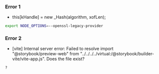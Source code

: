 ### Error 1

- this[kHandle] = new \_Hash(algorithm, xofLen);

```bash
export NODE_OPTIONS=--openssl-legacy-provider
```

### Error 2

- [vite] Internal server error: Failed to resolve import "@storybook/preview-web" from "../../../../virtual:/@storybook/builder-vite/vite-app.js". Does the file exist?

```bash
?
```
